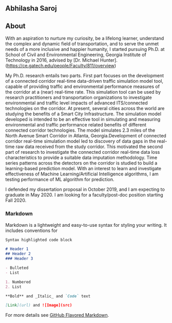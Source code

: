 ## Abhilasha Saroj

## About
With an aspiration to nurture my curiosity, be a lifelong learner, understand the complex and dynamic field of transportation, and to serve the unmet needs of a more inclusive and happier humanity, I started pursuing Ph.D. at School of Civil and Environmental Engineering, Georgia Institute of Technology in 2016, advised by [Dr. Michael Hunter].(https://ce.gatech.edu/people/Faculty/811/overview)

My Ph.D. research entails two parts. First part focuses on the development of a connected corridor real-time data-driven traffic simulation model tool, capable of providing traffic and environmental performance measures of the corridor at a (near) real-time rate. This simulation tool can be used by research practitioners and transportation organizations to investigate environmental and traffic level impacts of advanced ITS/connected technologies on the corridor. At present, several cities across the world are studying the benefits of a Smart City Infrastructure. The simulation model developed is intended to be an effective tool in simulating and measuring environmental and traffic performance related benefits of different connected corridor technologies. The model simulates 2.3 miles of the North Avenue Smart Corridor in Atlanta, Georgia.Development of connected corridor real-time simulation model led to discovery of data gaps in the real-time raw data received from the study corridor. This motivated the second part of research to investigate the connected corridor real-time data loss characteristics to provide a suitable data imputation methodology. Time series patterns across the detectors on the corridor is studied to build a learning-based prediction model. With an interest to learn and investigate effectiveness of Machine Learning/Artificial Intelligence algorithms, I am testing performance of ML algorithm for prediction. 

I defended my dissertation proposal in October 2019, and I am expecting to graduate in May 2020. I am looking for a faculty/post-doc position starting Fall 2020.

### Markdown

Markdown is a lightweight and easy-to-use syntax for styling your writing. It includes conventions for

```markdown
Syntax highlighted code block

# Header 1
## Header 2
### Header 3

- Bulleted
- List

1. Numbered
2. List

**Bold** and _Italic_ and `Code` text

[Link](url) and ![Image](src)
```

For more details see [GitHub Flavored Markdown](https://guides.github.com/features/mastering-markdown/).


